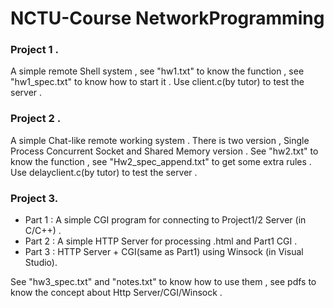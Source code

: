 # NCTU-Course NetworkProgramming

### Project 1 .
  A simple remote Shell system , 
  see "hw1.txt" to know the function ,
  see "hw1_spec.txt" to know how to start it .
  Use client.c(by tutor) to test the server .
  
### Project 2 .
  A simple Chat-like remote working system .
  There is two version , Single Process Concurrent Socket and Shared Memory version .
  See "hw2.txt" to know the function ,
  see "Hw2_spec_append.txt" to get some extra rules .
  Use delayclient.c(by tutor) to test the server .

### Project 3.
  * Part 1 : A simple CGI program for connecting to Project1/2 Server (in C/C++) .
  * Part 2 : A simple HTTP Server for processing .html and Part1 CGI .
  * Part 3 : HTTP Server + CGI(same as Part1) using Winsock (in Visual Studio).

See "hw3_spec.txt" and "notes.txt" to know how to use them , 
see pdfs to know the concept about Http Server/CGI/Winsock .
